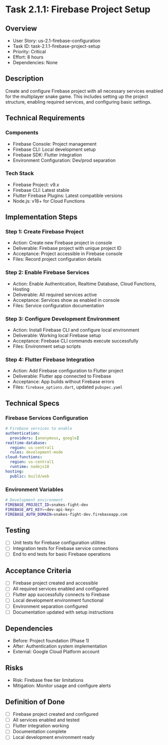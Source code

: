 # Task 2.1.1: Firebase Project Setup

## Overview
- User Story: us-2.1-firebase-configuration
- Task ID: task-2.1.1-firebase-project-setup
- Priority: Critical
- Effort: 8 hours
- Dependencies: None

## Description
Create and configure Firebase project with all necessary services enabled for the multiplayer snake game. This includes setting up the project structure, enabling required services, and configuring basic settings.

## Technical Requirements
### Components
- Firebase Console: Project management
- Firebase CLI: Local development setup
- Firebase SDK: Flutter integration
- Environment Configuration: Dev/prod separation

### Tech Stack
- Firebase Project: v9.x
- Firebase CLI: Latest stable
- Flutter Firebase Plugins: Latest compatible versions
- Node.js: v18+ for Cloud Functions

## Implementation Steps
### Step 1: Create Firebase Project
- Action: Create new Firebase project in console
- Deliverable: Firebase project with unique project ID
- Acceptance: Project accessible in Firebase console
- Files: Record project configuration details

### Step 2: Enable Firebase Services
- Action: Enable Authentication, Realtime Database, Cloud Functions, Hosting
- Deliverable: All required services active
- Acceptance: Services show as enabled in console
- Files: Service configuration documentation

### Step 3: Configure Development Environment
- Action: Install Firebase CLI and configure local environment
- Deliverable: Working local Firebase setup
- Acceptance: Firebase CLI commands execute successfully
- Files: Environment setup scripts

### Step 4: Flutter Firebase Integration
- Action: Add Firebase configuration to Flutter project
- Deliverable: Flutter app connected to Firebase
- Acceptance: App builds without Firebase errors
- Files: `firebase_options.dart`, updated `pubspec.yaml`

## Technical Specs
### Firebase Services Configuration
```yaml
# Firebase services to enable
authentication:
  providers: [anonymous, google]
realtime-database:
  region: us-central1
  rules: development-mode
cloud-functions:
  region: us-central1
  runtime: nodejs18
hosting:
  public: build/web
```

### Environment Variables
```bash
# Development environment
FIREBASE_PROJECT_ID=snakes-fight-dev
FIREBASE_API_KEY=<dev-api-key>
FIREBASE_AUTH_DOMAIN=snakes-fight-dev.firebaseapp.com
```

## Testing
- [ ] Unit tests for Firebase configuration utilities
- [ ] Integration tests for Firebase service connections
- [ ] End to end tests for basic Firebase operations

## Acceptance Criteria
- [ ] Firebase project created and accessible
- [ ] All required services enabled and configured
- [ ] Flutter app successfully connects to Firebase
- [ ] Local development environment functional
- [ ] Environment separation configured
- [ ] Documentation updated with setup instructions

## Dependencies
- Before: Project foundation (Phase 1)
- After: Authentication system implementation
- External: Google Cloud Platform account

## Risks
- Risk: Firebase free tier limitations
- Mitigation: Monitor usage and configure alerts

## Definition of Done
- [ ] Firebase project created and configured
- [ ] All services enabled and tested
- [ ] Flutter integration working
- [ ] Documentation complete
- [ ] Local development environment ready
